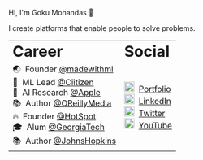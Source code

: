 Hi, I'm Goku Mohandas 👋 

I create platforms that enable people to solve problems. 
<table border="0">
 <tr>
    <td><b style="font-size:30px">Career</b></td>
    <td><b style="font-size:30px">Social</b></td>
 </tr>
 <tr>
   <td>
     🌏 &nbsp;Founder <a href="https://madewithml.com/" target="_blank">@madewithml</a><br>
     🏥 &nbsp;ML Lead <a href="http://ciitizen.com/" target="_blank">@Ciitizen</a><br>
     🔬 &nbsp;AI Research <a href="http://apple.com/" target="_blank">@Apple</a><br>
     📚 &nbsp;Author <a href="https://www.oreilly.com/" target="_blank">@OReillyMedia</a><br>
     🔥 &nbsp;Founder <a href="https://twitter.com/HotSpotRide" target="_blank">@HotSpot</a><br>
     🎓 &nbsp;Alum <a href="http://gatech.edu/" target="_blank">@GeorgiaTech</a><br>
     📚 &nbsp;Author <a href="http://jhu.edu/" target="_blank">@JohnsHopkins</a><br>
   </td>
   <td>
     <img width="20" src="https://goku.me/static/img/goku_circle.png"> &nbsp;<a href="https://www.goku.me/" target="_blank">Portfolio</a><br>
     <img width="20" src="https://avatars3.githubusercontent.com/u/357098?s=200&v=4"> &nbsp;<a href="https://www.linkedin.com/in/goku/" target="_blank">LinkedIn</a><br>
     <img width="20" src="https://www.pinclipart.com/picdir/middle/1-14041_twitter-logo-transparent-background-twitter-logo-clipart.png"> &nbsp;<a href="https://www.twitter.com/GokuMohandas/" target="_blank">Twitter</a><br>
     <img width="20" src="https://s.pngkit.com/png/small/2-21145_youtube-logo-transparent-png-pictures-transparent-background-youtube.png"> &nbsp;<a href="https://www.youtube.com/madewithml?sub_confirmation=1" target="_blank">YouTube</a>
   </td>
 </tr>
</table>
